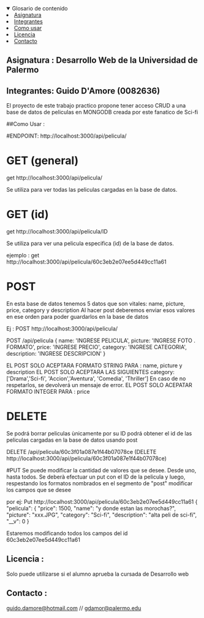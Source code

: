 

<details open="open">
  <summary>Glosario de contenido</summary>
    <li><a href="#arquitecturaWeb">Asignatura</a></li>
    <li><a href="#Integrantes">Integrantes </a></li>
    <li><a href="#uso">Como usar</a></li>
    <li><a href="#licencia">Licencia</a></li>
    <li><a href="#Contacto">Contacto</a></li>
  </ol>
</details>

## Asignatura : Desarrollo Web de la Universidad de Palermo

## Integrantes: Guido D'Amore (0082636)

El proyecto de este trabajo practico propone tener acceso CRUD a una base de datos de peliculas en MONGODB creada por este fanatico de Sci-fi 

##Como Usar : 

#ENDPOINT:  http://localhost:3000/api/pelicula/    

# GET (general)

get http://localhost:3000/api/pelicula/

Se utiliza para ver todas las peliculas cargadas en la base de datos.

# GET (id)
get http://localhost:3000/api/pelicula/ID

Se utiliza para ver una pelicula especifica (id) de la base de datos. 

ejemplo : get http://localhost:3000/api/pelicula/60c3eb2e07ee5d449cc11a61

# POST 
En esta base de datos tenemos 5 datos que son vitales: name, picture, price, category y description
Al hacer post deberemos enviar esos valores en ese orden para poder guardarlos en la base de datos

Ej : POST http://localhost:3000/api/pelicula/ 

POST /api/pelicula
{
  name: 'INGRESE PELICULA',
  picture: 'INGRESE FOTO . FORMATO',
  price: 'INGRESE PRECIO',
  category: 'INGRESE CATEGORIA',   
  description: 'INGRESE DESCRIPCION' 
}

EL POST SOLO ACEPTARA FORMATO STRING PARA : name, picture y description
EL POST SOLO ACEPTARA LAS SIGUIENTES category: ['Drama','Sci-fi', 'Accion','Aventura', 'Comedia', 'Thriller'] En caso de no respetarlos, se devolverá un mensaje de error. 
EL POST SOLO ACEPATAR FORMATO INTEGER PARA : price 

# DELETE
Se podrá borrar peliculas ùnicamente por su ID 
podrá obtener el id de las peliculas cargadas en la base de datos usando post 

DELETE /api/pelicula/60c3f01a087e1f44b07078ce
(DELETE http://localhost:3000/api/pelicula/60c3f01a087e1f44b07078ce) 

#PUT
Se puede modificar la cantidad de valores que se desee. Desde uno, hasta todos.
Se deberà efectuar un put con el ID de la pelicula y luego, respestando los formatos nombrados en el segmento de "post" modificar los campos que se desee

por ej: 
Put http://localhost:3000/api/pelicula/60c3eb2e07ee5d449cc11a61
{
    "pelicula": {
        "price": 1500,
        "name": "y donde estan las morochas?",
        "picture": "xxx.JPG",
        "category": "Sci-fi",
        "description": "alta peli de sci-fi",
        "__v": 0
    }

Estaremos modificando todos los campos del id 60c3eb2e07ee5d449cc11a61

## Licencia :  
Solo puede utilizarse si el alumno aprueba la cursada de Desarrollo web


## Contacto :
  guido.damore@hotmail.com // gdamor@palermo.edu 

